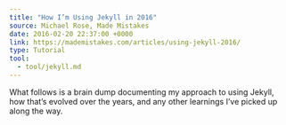 ```yaml
---
title: "How I’m Using Jekyll in 2016"
source: Michael Rose, Made Mistakes
date: 2016-02-20 22:37:00 +0000
link: https://mademistakes.com/articles/using-jekyll-2016/
type: Tutorial
tool:
  - tool/jekyll.md
---
```

What follows is a brain dump documenting my approach to using Jekyll, how that’s evolved over the years, and any other learnings I’ve picked up along the way.





